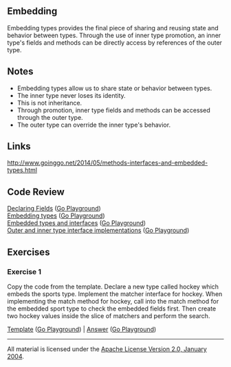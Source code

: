 ## Embedding

Embedding types provides the final piece of sharing and reusing state and behavior between types. Through the use of inner type promotion, an inner type's fields and methods can be directly access by references of the outer type.

## Notes

* Embedding types allow us to share state or behavior between types.
* The inner type never loses its identity.
* This is not inheritance.
* Through promotion, inner type fields and methods can be accessed through the outer type.
* The outer type can override the inner type's behavior.

## Links

http://www.goinggo.net/2014/05/methods-interfaces-and-embedded-types.html

## Code Review

[Declaring Fields](example1/example1.go) ([Go Playground](https://play.golang.org/p/Bweb5f-xdM))  
[Embedding types](example2/example2.go) ([Go Playground](http://play.golang.org/p/wAV3xnKj60))  
[Embedded types and interfaces](example3/example3.go) ([Go Playground](https://play.golang.org/p/_MiwwXZbVI))  
[Outer and inner type interface implementations](example4/example4.go) ([Go Playground](https://play.golang.org/p/7FJeSczdyf))

## Exercises

### Exercise 1

Copy the code from the template. Declare a new type called hockey which embeds the sports type. Implement the matcher interface for hockey. When implementing the match method for hockey, call into the match method for the embedded sport type to check the embedded fields first. Then create two hockey values inside the slice of matchers and perform the search.

[Template](exercises/template1/template1.go) ([Go Playground](https://play.golang.org/p/QoRYJOHiZS)) | 
[Answer](exercises/exercise1/exercise1.go) ([Go Playground](https://play.golang.org/p/U_f7Ko8eOK))
___
All material is licensed under the [Apache License Version 2.0, January 2004](http://www.apache.org/licenses/LICENSE-2.0).
